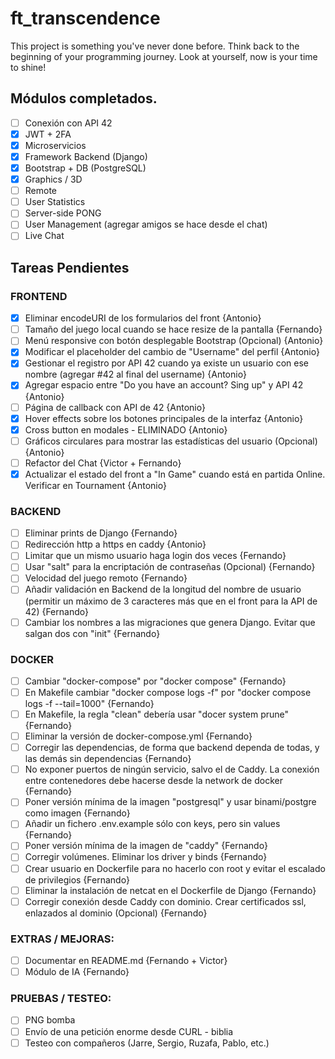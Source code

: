 # ft_transcendence
This project is something you've never done before. Think back to the beginning of your programming journey. Look at yourself, now is your time to shine!

## Módulos completados.
- [ ] Conexión con API 42
- [X] JWT + 2FA
- [X] Microservicios
- [X] Framework Backend (Django)
- [X] Bootstrap + DB (PostgreSQL)
- [X] Graphics / 3D
- [ ] Remote
- [ ] User Statistics
- [ ] Server-side PONG
- [ ] User Management (agregar amigos se hace desde el chat)
- [ ] Live Chat

## Tareas Pendientes

### FRONTEND
- [X] Eliminar encodeURI de los formularios del front {Antonio}
- [ ] Tamaño del juego local cuando se hace resize de la pantalla {Fernando}
- [ ] Menú responsive con botón desplegable Bootstrap (Opcional) {Antonio}
- [X] Modificar el placeholder del cambio de "Username" del perfil {Antonio}
- [X] Gestionar el registro por API 42 cuando ya existe un usuario con ese nombre (agregar #42 al final del username) {Antonio}
- [X] Agregar espacio entre "Do you have an account? Sing up" y API 42 {Antonio}
- [ ] Página de callback con API de 42 {Antonio}
- [X] Hover effects sobre los botones principales de la interfaz {Antonio}
- [X] Cross button en modales - ELIMINADO {Antonio}
- [ ] Gráficos circulares para mostrar las estadísticas del usuario (Opcional) {Antonio}
- [ ] Refactor del Chat {Victor + Fernando}
- [X] Actualizar el estado del front a "In Game" cuando está en partida Online. Verificar en Tournament {Antonio}
### BACKEND
- [ ] Eliminar prints de Django {Fernando}
- [ ] Redirección http a https en caddy {Antonio}
- [ ] Limitar que un mismo usuario haga login dos veces {Fernando}
- [ ] Usar "salt" para la encriptación de contraseñas (Opcional) {Fernando}
- [ ] Velocidad del juego remoto {Fernando}
- [ ] Añadir validación en Backend de la longitud del nombre de usuario (permitir un máximo de 3 caracteres más que en el front para la API de 42) {Fernando}
- [ ] Cambiar los nombres a las migraciones que genera Django. Evitar que salgan dos con "init" {Fernando}
### DOCKER
- [ ] Cambiar "docker-compose" por "docker compose" {Fernando}
- [ ] En Makefile cambiar "docker compose logs -f" por "docker compose logs -f --tail=1000" {Fernando}
- [ ] En Makefile, la regla "clean" debería usar "docer system prune" {Fernando}
- [ ] Eliminar la versión de docker-compose.yml {Fernando}
- [ ] Corregir las dependencias, de forma que backend dependa de todas, y las demás sin dependencias {Fernando}
- [ ] No exponer puertos de ningún servicio, salvo el de Caddy. La conexión entre contenedores debe hacerse desde la network de docker {Fernando}
- [ ] Poner versión mínima de la imagen "postgresql" y usar binami/postgre como imagen {Fernando}
- [ ] Añadir un fichero .env.example sólo con keys, pero sin values {Fernando}
- [ ] Poner versión mínima de la imagen de "caddy" {Fernando}
- [ ] Corregir volúmenes. Eliminar los driver y binds {Fernando}
- [ ] Crear usuario en Dockerfile para no hacerlo con root y evitar el escalado de privilegios {Fernando}
- [ ] Eliminar la instalación de netcat en el Dockerfile de Django {Fernando}
- [ ] Corregir conexión desde Caddy con dominio. Crear certificados ssl, enlazados al dominio (Opcional) {Fernando}
### EXTRAS / MEJORAS:
- [ ] Documentar en README.md {Fernando + Victor}
- [ ] Módulo de IA {Fernando}
### PRUEBAS / TESTEO:
- [ ] PNG bomba
- [ ] Envío de una petición enorme desde CURL - biblia
- [ ] Testeo con compañeros (Jarre, Sergio, Ruzafa, Pablo, etc.)